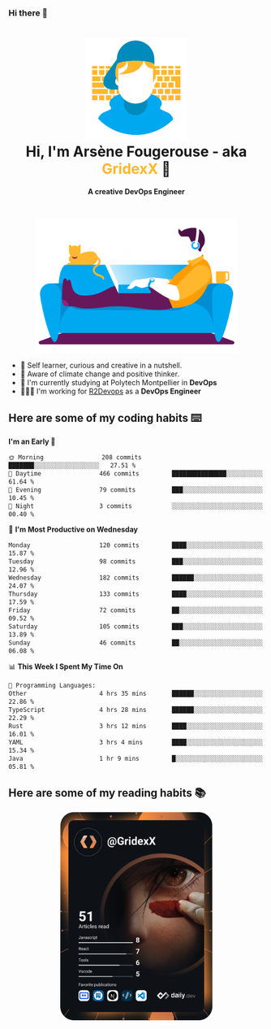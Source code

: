 ### Hi there 👋

<!--
**GridexX/gridexx** is a ✨ _special_ ✨ repository because its `README.md` (this file) appears on your GitHub profile.

Here are some ideas to get you started:

- 🔭 I’m currently working on ...
- 🌱 I’m currently learning ...
- 👯 I’m looking to collaborate on ...
- 🤔 I’m looking for help with ...
- 💬 Ask me about ...
- 📫 How to reach me: ...
- 😄 Pronouns: ...
- ⚡ Fun fact: ...
-->


<!-- Header -->
<h1 align="center">
  <img src="./images/user_profile.png" width="200">
  <br>
  Hi, I'm Arsène Fougerouse - aka <span style="color:#ffb72e">GridexX</span> 👋
</h1>


<p align="center">
  <b>A creative DevOps Engineer </b>
</p>
<br/>
<p align="center">
  <img src="./images/man_couch.png" width="400">
</p>

- 🎨 Self learner, curious and creative in a nutshell. 
- 🌱 Aware of climate change and positive thinker.
- 📕 I'm currently studying at Polytech Montpellier in **DevOps**
- 👨🏻‍💻 I'm working for [R2Devops](https://r2devops.io) as a **DevOps Engineer**


## Here are some of my coding habits ⌨️

<!-- Add a section about tech and Ops stack
  Like this one : https://github.com/Xanthus58#-tech-stack
-->
<!--START_SECTION:waka-->
**I'm an Early 🐤** 

```text
🌞 Morning                208 commits         ███████░░░░░░░░░░░░░░░░░░   27.51 % 
🌆 Daytime                466 commits         ███████████████░░░░░░░░░░   61.64 % 
🌃 Evening                79 commits          ███░░░░░░░░░░░░░░░░░░░░░░   10.45 % 
🌙 Night                  3 commits           ░░░░░░░░░░░░░░░░░░░░░░░░░   00.40 % 
```
📅 **I'm Most Productive on Wednesday** 

```text
Monday                   120 commits         ████░░░░░░░░░░░░░░░░░░░░░   15.87 % 
Tuesday                  98 commits          ███░░░░░░░░░░░░░░░░░░░░░░   12.96 % 
Wednesday                182 commits         ██████░░░░░░░░░░░░░░░░░░░   24.07 % 
Thursday                 133 commits         ████░░░░░░░░░░░░░░░░░░░░░   17.59 % 
Friday                   72 commits          ██░░░░░░░░░░░░░░░░░░░░░░░   09.52 % 
Saturday                 105 commits         ███░░░░░░░░░░░░░░░░░░░░░░   13.89 % 
Sunday                   46 commits          ██░░░░░░░░░░░░░░░░░░░░░░░   06.08 % 
```


📊 **This Week I Spent My Time On** 

```text
💬 Programming Languages: 
Other                    4 hrs 35 mins       ██████░░░░░░░░░░░░░░░░░░░   22.86 % 
TypeScript               4 hrs 28 mins       ██████░░░░░░░░░░░░░░░░░░░   22.29 % 
Rust                     3 hrs 12 mins       ████░░░░░░░░░░░░░░░░░░░░░   16.01 % 
YAML                     3 hrs 4 mins        ████░░░░░░░░░░░░░░░░░░░░░   15.34 % 
Java                     1 hr 9 mins         █░░░░░░░░░░░░░░░░░░░░░░░░   05.81 % 
```


<!--END_SECTION:waka-->

## Here are some of my reading habits 📚
<div  align="center">
  <img src="./images/devcard.svg" width="300">
</div>
